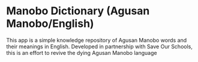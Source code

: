 # Manobo Dictionary (Agusan Manobo/English)
This app is a simple knowledge repository of Agusan Manobo words and their meanings in English. Developed in
partnership with Save Our Schools, this is an effort to revive the dying Agusan Manobo language
